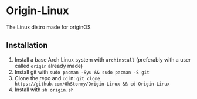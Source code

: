 # Origin-Linux
The Linux distro made for originOS

## Installation
1. Install a base Arch Linux system with `archinstall` (preferably with a user called `origin` already made)
2. Install git with `sudo pacman -Syu && sudo pacman -S git`
3. Clone the repo and `cd` in: `git clone https://github.com/0hStormy/Origin-Linux && cd Origin-Linux`
4. Install with `sh origin.sh`
